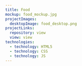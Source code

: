 ```yaml
---
title: Food
mockup: food_mockup.jpg
projectImages:
  desktopImage: food_desktop.png
projectLinks:
  repository: view
  view: view
technologies:
  - technology: HTML5
  - technology: CSS
  - technology: JS
---
```

